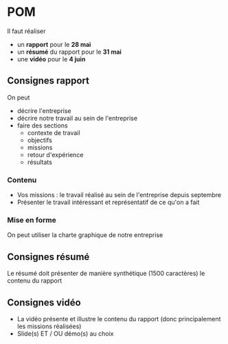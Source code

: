 # POM

Il faut réaliser

- un **rapport** pour le **28 mai**
- un **résumé** du rapport pour le **31 mai**
- une **vidéo** pour le **4 juin**

## Consignes rapport

On peut

- décrire l'entreprise
- décrire notre travail au sein de l'entreprise
- faire des sections
  - contexte de travail
  - objectifs
  - missions
  - retour d'expérience
  - résultats

### Contenu

- Vos missions : le travail réalisé au sein de l'entreprise depuis septembre
- Présenter le travail intéressant et représentatif de ce qu'on a fait

### Mise en forme

On peut utiliser la charte graphique de notre entreprise

## Consignes résumé

Le résumé doit présenter de manière synthétique (1500 caractères) le contenu du rapport

## Consignes vidéo

- La vidéo présente et illustre le contenu du rapport (donc principalement les missions réalisées)
- Slide(s) ET / OU démo(s) au choix
